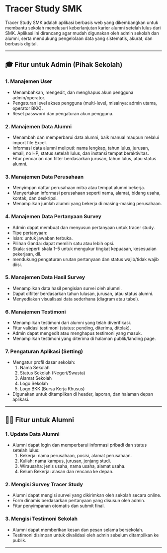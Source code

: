 # Tracer Study SMK
Tracer Study SMK adalah aplikasi berbasis web yang dikembangkan untuk membantu sekolah menelusuri keberlanjutan karier alumni setelah lulus dari SMK. Aplikasi ini dirancang agar mudah digunakan oleh admin sekolah dan alumni, serta mendukung pengelolaan data yang sistematis, akurat, dan berbasis digital.
________________________________________
## 🎓 Fitur untuk Admin (Pihak Sekolah)

### 1. Manajemen User
* Menambahkan, mengedit, dan menghapus akun pengguna admin/operator.
* Pengaturan level akses pengguna (multi-level, misalnya: admin utama, operator BKK).
* Reset password dan pengaturan akun pengguna.
### 2. Manajemen Data Alumni
* Menambah dan memperbarui data alumni, baik manual maupun melalui import file Excel.
* Informasi data alumni meliputi: nama lengkap, tahun lulus, jurusan, email, no HP, status setelah lulus, dan instansi tempat beraktivitas.
* Fitur pencarian dan filter berdasarkan jurusan, tahun lulus, atau status alumni.
### 3. Manajemen Data Perusahaan
* Menyimpan daftar perusahaan mitra atau tempat alumni bekerja.
* Menyertakan informasi perusahaan seperti nama, alamat, bidang usaha, kontak, dan deskripsi.
* Menampilkan jumlah alumni yang bekerja di masing-masing perusahaan.
### 4. Manajemen Data Pertanyaan Survey
* Admin dapat membuat dan menyusun pertanyaan untuk tracer study.
* Tipe pertanyaan:
*  	Isian: untuk jawaban terbuka.
*   Pilihan Ganda: dapat memilih satu atau lebih opsi.
*   Skala: seperti skala 1–5 untuk mengukur tingkat kepuasan, kesesuaian pekerjaan, dll.
*  mendukung pengaturan urutan pertanyaan dan status wajib/tidak wajib diisi.
### 5. Manajemen Data Hasil Survey
* Menampilkan data hasil pengisian survei oleh alumni.
* Dapat difilter berdasarkan tahun lulusan, jurusan, atau status alumni.
* Menyediakan visualisasi data sederhana (diagram atau tabel).
### 6. Manajemen Testimoni
* Menampilkan testimoni dari alumni yang telah diverifikasi.
* Fitur validasi testimoni (status: pending, diterima, ditolak).
* Admin dapat mengedit atau menghapus testimoni yang masuk.
* Menampilkan testimoni yang diterima di halaman publik/landing page.
### 7. Pengaturan Aplikasi (Setting)
* Mengatur profil dasar sekolah:
	1.	Nama Sekolah
	2.	Status Sekolah (Negeri/Swasta)
	3.	Alamat Sekolah
	4.	Logo Sekolah
	5.	Logo BKK (Bursa Kerja Khusus)
* Digunakan untuk ditampilkan di header, laporan, dan halaman depan aplikasi.
________________________________________
## 👨‍🎓 Fitur untuk Alumni
### 1. Update Data Alumni
* Alumni dapat login dan memperbarui informasi pribadi dan status setelah lulus:
  1. Bekerja: nama perusahaan, posisi, alamat perusahaan.
  2. Kuliah: nama kampus, jurusan, jenjang studi.
  3. Wirausaha: jenis usaha, nama usaha, alamat usaha.
  4. Belum Bekerja: alasan dan rencana ke depan.
### 2. Mengisi Survey Tracer Study
* Alumni dapat mengisi survei yang dikirimkan oleh sekolah secara online.
* Form dinamis berdasarkan pertanyaan yang disusun oleh admin.
* Fitur penyimpanan otomatis dan submit final.
### 3. Mengisi Testimoni Sekolah
* Alumni dapat memberikan kesan dan pesan selama bersekolah.
* Testimoni disimpan untuk divalidasi oleh admin sebelum ditampilkan ke publik.
________________________________________
